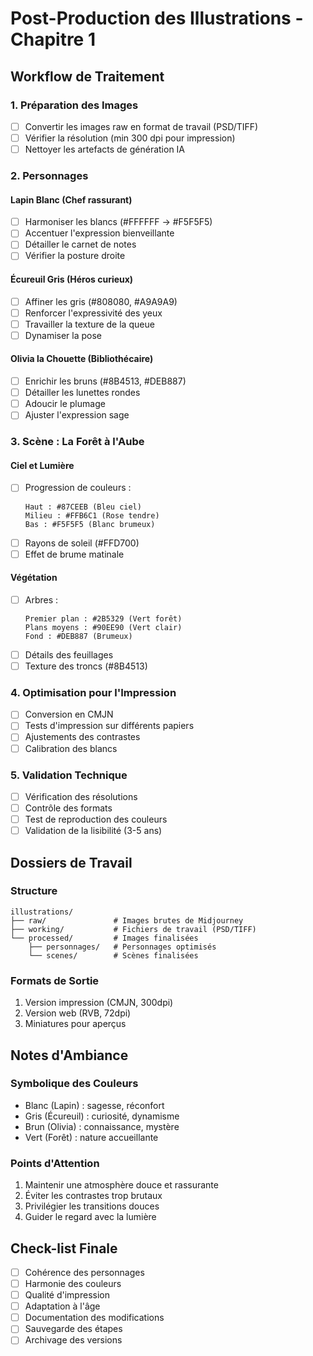 # Post-Production des Illustrations - Chapitre 1

## Workflow de Traitement

### 1. Préparation des Images
- [ ] Convertir les images raw en format de travail (PSD/TIFF)
- [ ] Vérifier la résolution (min 300 dpi pour impression)
- [ ] Nettoyer les artefacts de génération IA

### 2. Personnages
#### Lapin Blanc (Chef rassurant)
- [ ] Harmoniser les blancs (#FFFFFF → #F5F5F5)
- [ ] Accentuer l'expression bienveillante
- [ ] Détailler le carnet de notes
- [ ] Vérifier la posture droite

#### Écureuil Gris (Héros curieux)
- [ ] Affiner les gris (#808080, #A9A9A9)
- [ ] Renforcer l'expressivité des yeux
- [ ] Travailler la texture de la queue
- [ ] Dynamiser la pose

#### Olivia la Chouette (Bibliothécaire)
- [ ] Enrichir les bruns (#8B4513, #DEB887)
- [ ] Détailler les lunettes rondes
- [ ] Adoucir le plumage
- [ ] Ajuster l'expression sage

### 3. Scène : La Forêt à l'Aube
#### Ciel et Lumière
- [ ] Progression de couleurs :
  ```
  Haut : #87CEEB (Bleu ciel)
  Milieu : #FFB6C1 (Rose tendre)
  Bas : #F5F5F5 (Blanc brumeux)
  ```
- [ ] Rayons de soleil (#FFD700)
- [ ] Effet de brume matinale

#### Végétation
- [ ] Arbres :
  ```
  Premier plan : #2B5329 (Vert forêt)
  Plans moyens : #90EE90 (Vert clair)
  Fond : #DEB887 (Brumeux)
  ```
- [ ] Détails des feuillages
- [ ] Texture des troncs (#8B4513)

### 4. Optimisation pour l'Impression
- [ ] Conversion en CMJN
- [ ] Tests d'impression sur différents papiers
- [ ] Ajustements des contrastes
- [ ] Calibration des blancs

### 5. Validation Technique
- [ ] Vérification des résolutions
- [ ] Contrôle des formats
- [ ] Test de reproduction des couleurs
- [ ] Validation de la lisibilité (3-5 ans)

## Dossiers de Travail

### Structure
```
illustrations/
├── raw/               # Images brutes de Midjourney
├── working/           # Fichiers de travail (PSD/TIFF)
└── processed/         # Images finalisées
    ├── personnages/   # Personnages optimisés
    └── scenes/        # Scènes finalisées
```

### Formats de Sortie
1. Version impression (CMJN, 300dpi)
2. Version web (RVB, 72dpi)
3. Miniatures pour aperçus

## Notes d'Ambiance

### Symbolique des Couleurs
- Blanc (Lapin) : sagesse, réconfort
- Gris (Écureuil) : curiosité, dynamisme
- Brun (Olivia) : connaissance, mystère
- Vert (Forêt) : nature accueillante

### Points d'Attention
1. Maintenir une atmosphère douce et rassurante
2. Éviter les contrastes trop brutaux
3. Privilégier les transitions douces
4. Guider le regard avec la lumière

## Check-list Finale
- [ ] Cohérence des personnages
- [ ] Harmonie des couleurs
- [ ] Qualité d'impression
- [ ] Adaptation à l'âge
- [ ] Documentation des modifications
- [ ] Sauvegarde des étapes
- [ ] Archivage des versions